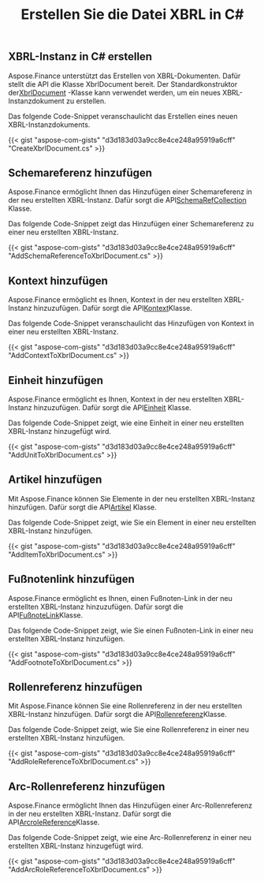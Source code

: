 ﻿---
title: Erstellen Sie die Datei XBRL in C#
linktitle: Erstellen Sie XBRL-Dateien
type: docs
weight: 10
url: /de/net/create-xbrl-files/
description: C# Finance Bibliothek API unterstützt das Erstellen von XBRL-Dokumenten, Hinzufügen von Schema- und Kontextreferenzen.
---
## **XBRL-Instanz in C# erstellen**
Aspose.Finance unterstützt das Erstellen von XBRL-Dokumenten. Dafür stellt die API die Klasse XbrlDocument bereit. Der Standardkonstruktor der[XbrlDocument](https://reference.aspose.com/finance/net/aspose.finance.xbrl/xbrldocument) -Klasse kann verwendet werden, um ein neues XBRL-Instanzdokument zu erstellen.

Das folgende Code-Snippet veranschaulicht das Erstellen eines neuen XBRL-Instanzdokuments.

{{< gist "aspose-com-gists" "d3d183d03a9cc8e4ce248a95919a6cff" "CreateXbrlDocument.cs" >}}
## **Schemareferenz hinzufügen**
 Aspose.Finance ermöglicht Ihnen das Hinzufügen einer Schemareferenz in der neu erstellten XBRL-Instanz. Dafür sorgt die API[SchemaRefCollection](https://reference.aspose.com/finance/net/aspose.finance.xbrl/schemarefcollection) Klasse.

Das folgende Code-Snippet zeigt das Hinzufügen einer Schemareferenz zu einer neu erstellten XBRL-Instanz.

{{< gist "aspose-com-gists" "d3d183d03a9cc8e4ce248a95919a6cff" "AddSchemaReferenceToXbrlDocument.cs" >}}
## **Kontext hinzufügen**
 Aspose.Finance ermöglicht es Ihnen, Kontext in der neu erstellten XBRL-Instanz hinzuzufügen. Dafür sorgt die API[Kontext](https://reference.aspose.com/finance/net/aspose.finance.xbrl/context)Klasse.

Das folgende Code-Snippet veranschaulicht das Hinzufügen von Kontext in einer neu erstellten XBRL-Instanz.

{{< gist "aspose-com-gists" "d3d183d03a9cc8e4ce248a95919a6cff" "AddContextToXbrlDocument.cs" >}}
## **Einheit hinzufügen**
 Aspose.Finance ermöglicht es Ihnen, Kontext in der neu erstellten XBRL-Instanz hinzuzufügen. Dafür sorgt die API[Einheit](https://reference.aspose.com/finance/net/aspose.finance.xbrl/unit) Klasse.

Das folgende Code-Snippet zeigt, wie eine Einheit in einer neu erstellten XBRL-Instanz hinzugefügt wird.

{{< gist "aspose-com-gists" "d3d183d03a9cc8e4ce248a95919a6cff" "AddUnitToXbrlDocument.cs" >}}
## **Artikel hinzufügen**
 Mit Aspose.Finance können Sie Elemente in der neu erstellten XBRL-Instanz hinzufügen. Dafür sorgt die API[Artikel](https://reference.aspose.com/finance/net/aspose.finance.xbrl/item) Klasse.

Das folgende Code-Snippet zeigt, wie Sie ein Element in einer neu erstellten XBRL-Instanz hinzufügen.

{{< gist "aspose-com-gists" "d3d183d03a9cc8e4ce248a95919a6cff" "AddItemToXbrlDocument.cs" >}}
## **Fußnotenlink hinzufügen**
 Aspose.Finance ermöglicht es Ihnen, einen Fußnoten-Link in der neu erstellten XBRL-Instanz hinzuzufügen. Dafür sorgt die API[FußnoteLink](https://reference.aspose.com/finance/net/aspose.finance.xbrl/footnotelink)Klasse.

Das folgende Code-Snippet zeigt, wie Sie einen Fußnoten-Link in einer neu erstellten XBRL-Instanz hinzufügen.

{{< gist "aspose-com-gists" "d3d183d03a9cc8e4ce248a95919a6cff" "AddFootnoteToXbrlDocument.cs" >}}
## **Rollenreferenz hinzufügen**
Mit Aspose.Finance können Sie eine Rollenreferenz in der neu erstellten XBRL-Instanz hinzufügen. Dafür sorgt die API[Rollenreferenz](https://reference.aspose.com/finance/net/aspose.finance.xbrl/rolereference)Klasse.

Das folgende Code-Snippet zeigt, wie Sie eine Rollenreferenz in einer neu erstellten XBRL-Instanz hinzufügen.

{{< gist "aspose-com-gists" "d3d183d03a9cc8e4ce248a95919a6cff" "AddRoleReferenceToXbrlDocument.cs" >}}
## **Arc-Rollenreferenz hinzufügen**
 Aspose.Finance ermöglicht Ihnen das Hinzufügen einer Arc-Rollenreferenz in der neu erstellten XBRL-Instanz. Dafür sorgt die API[ArcroleReference](https://reference.aspose.com/finance/net/aspose.finance.xbrl/arcrolereference)Klasse.

Das folgende Code-Snippet zeigt, wie eine Arc-Rollenreferenz in einer neu erstellten XBRL-Instanz hinzugefügt wird.

{{< gist "aspose-com-gists" "d3d183d03a9cc8e4ce248a95919a6cff" "AddArcRoleReferenceToXbrlDocument.cs" >}}
